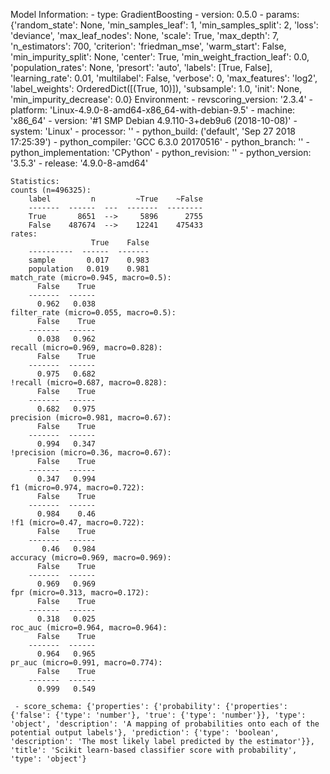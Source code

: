 Model Information:
	 - type: GradientBoosting
	 - version: 0.5.0
	 - params: {'random_state': None, 'min_samples_leaf': 1, 'min_samples_split': 2, 'loss': 'deviance', 'max_leaf_nodes': None, 'scale': True, 'max_depth': 7, 'n_estimators': 700, 'criterion': 'friedman_mse', 'warm_start': False, 'min_impurity_split': None, 'center': True, 'min_weight_fraction_leaf': 0.0, 'population_rates': None, 'presort': 'auto', 'labels': [True, False], 'learning_rate': 0.01, 'multilabel': False, 'verbose': 0, 'max_features': 'log2', 'label_weights': OrderedDict([(True, 10)]), 'subsample': 1.0, 'init': None, 'min_impurity_decrease': 0.0}
	Environment:
	 - revscoring_version: '2.3.4'
	 - platform: 'Linux-4.9.0-8-amd64-x86_64-with-debian-9.5'
	 - machine: 'x86_64'
	 - version: '#1 SMP Debian 4.9.110-3+deb9u6 (2018-10-08)'
	 - system: 'Linux'
	 - processor: ''
	 - python_build: ('default', 'Sep 27 2018 17:25:39')
	 - python_compiler: 'GCC 6.3.0 20170516'
	 - python_branch: ''
	 - python_implementation: 'CPython'
	 - python_revision: ''
	 - python_version: '3.5.3'
	 - release: '4.9.0-8-amd64'
	
	Statistics:
	counts (n=496325):
		label         n         ~True    ~False
		-------  ------  ---  -------  --------
		True       8651  -->     5896      2755
		False    487674  -->    12241    475433
	rates:
		              True    False
		----------  ------  -------
		sample       0.017    0.983
		population   0.019    0.981
	match_rate (micro=0.945, macro=0.5):
		  False    True
		-------  ------
		  0.962   0.038
	filter_rate (micro=0.055, macro=0.5):
		  False    True
		-------  ------
		  0.038   0.962
	recall (micro=0.969, macro=0.828):
		  False    True
		-------  ------
		  0.975   0.682
	!recall (micro=0.687, macro=0.828):
		  False    True
		-------  ------
		  0.682   0.975
	precision (micro=0.981, macro=0.67):
		  False    True
		-------  ------
		  0.994   0.347
	!precision (micro=0.36, macro=0.67):
		  False    True
		-------  ------
		  0.347   0.994
	f1 (micro=0.974, macro=0.722):
		  False    True
		-------  ------
		  0.984    0.46
	!f1 (micro=0.47, macro=0.722):
		  False    True
		-------  ------
		   0.46   0.984
	accuracy (micro=0.969, macro=0.969):
		  False    True
		-------  ------
		  0.969   0.969
	fpr (micro=0.313, macro=0.172):
		  False    True
		-------  ------
		  0.318   0.025
	roc_auc (micro=0.964, macro=0.964):
		  False    True
		-------  ------
		  0.964   0.965
	pr_auc (micro=0.991, macro=0.774):
		  False    True
		-------  ------
		  0.999   0.549
	
	 - score_schema: {'properties': {'probability': {'properties': {'false': {'type': 'number'}, 'true': {'type': 'number'}}, 'type': 'object', 'description': 'A mapping of probabilities onto each of the potential output labels'}, 'prediction': {'type': 'boolean', 'description': 'The most likely label predicted by the estimator'}}, 'title': 'Scikit learn-based classifier score with probability', 'type': 'object'}

